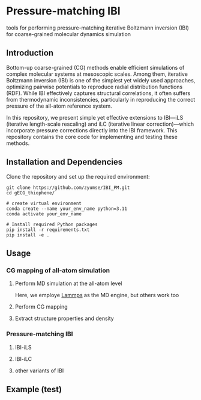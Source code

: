 # Pressure-matching IBI
tools for performing pressure-matching iterative Boltzmann inversion (IBI) for coarse-grained molecular dynamics simulation

## Introduction

Bottom-up coarse-grained (CG) methods enable efficient simulations of complex molecular systems at mesoscopic scales. Among them, iterative Boltzmann inversion (IBI) is one of the simplest yet widely used approaches, optimizing pairwise potentials to reproduce radial distribution functions (RDF). While IBI effectively captures structural correlations, it often suffers from thermodynamic inconsistencies, particularly in reproducing the correct pressure of the all-atom reference system.

In this repository, we present simple yet effective extensions to IBI—iLS (iterative length-scale rescaling) and iLC (iterative linear correction)—which incorporate pressure corrections directly into the IBI framework.  This repository contains the core code for implementing and testing these methods.

## Installation and Dependencies

Clone the repository and set up the required environment:
```
git clone https://github.com/zyumse/IBI_PM.git
cd gECG_thiophene/

# create virtual environment 
conda create --name your_env_name python=3.11
conda activate your_env_name

# Install required Python packages
pip install -r requirements.txt
pip install -e .
```

## Usage
### CG mapping of all-atom simulation
1. Perform MD simulation at the all-atom level

    Here, we employe [Lammps](https://github.com/lammps/lammps) as the MD engine, but others work too 

2. Perform CG mapping

3. Extract structure properties and density

### Pressure-matching IBI

1. IBI-iLS

2. IBI-iLC

3. other variants of IBI

## Example (test)

